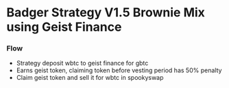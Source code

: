 
# Badger Strategy V1.5 Brownie Mix using Geist Finance

### Flow

- Strategy deposit wbtc to geist finance for gbtc
- Earns geist token, claiming token before vesting period has 50% penalty
- Claim geist token and sell it for wbtc in spookyswap
